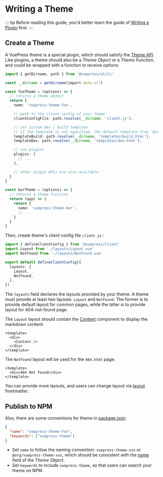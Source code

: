 # Writing a Theme

::: tip
Before reading this guide, you'd better learn the guide of [Writing a Plugin](./plugin.md) first.
:::

## Create a Theme

A VuePress theme is a special plugin, which should satisfy the [Theme API](../reference/theme-api.md). Like plugins, a theme should also be a _Theme Object_ or a _Theme Function_, and could be wrapped with a function to receive options:

```ts
import { getDirname, path } from '@vuepress/utils'

const __dirname = getDirname(import.meta.url)

const fooTheme = (options) => {
  // returns a theme object
  return {
    name: 'vuepress-theme-foo',

    // path to the client config of your theme
    clientConfigFile: path.resolve(__dirname, 'client.js'),

    // set custom dev / build template
    // if the template is not specified, the default template from `@vuepress/client` will be used
    templateBuild: path.resolve(__dirname, 'templates/build.html'),
    templateDev: path.resolve(__dirname, 'templates/dev.html'),

    // use plugins
    plugins: [
      // ...
    ],

    // other plugin APIs are also available
  }
}

const barTheme = (options) => {
  // returns a theme function
  return (app) => {
    return {
      name: 'vuepress-theme-bar',
      // ...
    }
  }
}
```

Then, create theme's client config file `client.js` :

```ts
import { defineClientConfig } from '@vuepress/client'
import Layout from './layouts/Layout.vue'
import NotFound from './layouts/NotFound.vue'

export default defineClientConfig({
  layouts: {
    Layout,
    NotFound,
  },
})
```

The `layouts` field declares the layouts provided by your theme. A theme must provide at least two layouts: `Layout` and `NotFound`. The former is to provide default layout for common pages, while the latter is to provide layout for 404-not-found page.

The `Layout` layout should contain the [Content](../reference/components.md#content) component to display the markdown content:

```vue
<template>
  <div>
    <Content />
  </div>
</template>
```

The `NotFound` layout will be used for the `404.html` page:

```vue
<template>
  <div>404 Not Found</div>
</template>
```

You can provide more layouts, and users can change layout via [layout](../reference/frontmatter.md#layout) frontmatter.

## Publish to NPM

Also, there are some conventions for theme in [package.json](https://docs.npmjs.com/cli/v8/configuring-npm/package-json):

```json
{
  "name": "vuepress-theme-foo",
  "keywords": ["vuepress-theme"]
}
```

- Set `name` to follow the naming convention: `vuepress-theme-xxx` or `@org/vuepress-theme-xxx`, which should be consistent with the [name](../reference/theme-api.md#name) field of the _Theme Object_.
- Set `keywords` to include `vuepress-theme`, so that users can search your theme on NPM.
